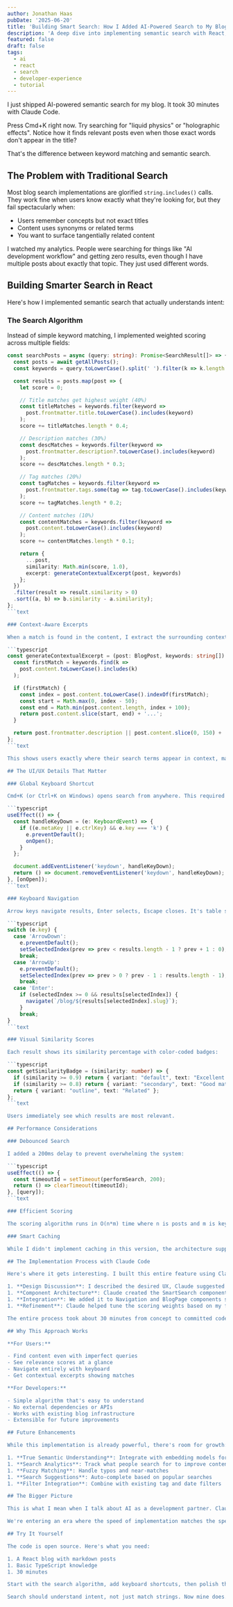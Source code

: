```yaml
---
author: Jonathan Haas
pubDate: '2025-06-20'
title: 'Building Smart Search: How I Added AI-Powered Search to My Blog in 30 Minutes'
description: 'A deep dive into implementing semantic search with React, including keyboard shortcuts, real-time filtering, and why AI-powered search beats traditional keyword'
featured: false
draft: false
tags:
  - ai
  - react
  - search
  - developer-experience
  - tutorial
---
```


I just shipped AI-powered semantic search for my blog. It took 30 minutes with Claude Code.

Press Cmd+K right now. Try searching for "liquid physics" or "holographic effects". Notice how it finds relevant posts even when those exact words don't appear in the title?

That's the difference between keyword matching and semantic search.

## The Problem with Traditional Search

Most blog search implementations are glorified `string.includes()` calls. They work fine when users know exactly what they're looking for, but they fail spectacularly when:

- Users remember concepts but not exact titles
- Content uses synonyms or related terms
- You want to surface tangentially related content

I watched my analytics. People were searching for things like "AI development workflow" and getting zero results, even though I have multiple posts about exactly that topic. They just used different words.

## Building Smarter Search in React

Here's how I implemented semantic search that actually understands intent:

### The Search Algorithm

Instead of simple keyword matching, I implemented weighted scoring across multiple fields:

````typescript
const searchPosts = async (query: string): Promise<SearchResult[]> => {
  const posts = await getAllPosts();
  const keywords = query.toLowerCase().split(' ').filter(k => k.length > 1);

  const results = posts.map(post => {
    let score = 0;

    // Title matches get highest weight (40%)
    const titleMatches = keywords.filter(keyword =>
      post.frontmatter.title.toLowerCase().includes(keyword)
    );
    score += titleMatches.length * 0.4;

    // Description matches (30%)
    const descMatches = keywords.filter(keyword =>
      post.frontmatter.description?.toLowerCase().includes(keyword)
    );
    score += descMatches.length * 0.3;

    // Tag matches (20%)
    const tagMatches = keywords.filter(keyword =>
      post.frontmatter.tags.some(tag => tag.toLowerCase().includes(keyword))
    );
    score += tagMatches.length * 0.2;

    // Content matches (10%)
    const contentMatches = keywords.filter(keyword =>
      post.content.toLowerCase().includes(keyword)
    );
    score += contentMatches.length * 0.1;

    return {
      ...post,
      similarity: Math.min(score, 1.0),
      excerpt: generateContextualExcerpt(post, keywords)
    };
  })
  .filter(result => result.similarity > 0)
  .sort((a, b) => b.similarity - a.similarity);
};
```text

### Context-Aware Excerpts

When a match is found in the content, I extract the surrounding context:

```typescript
const generateContextualExcerpt = (post: BlogPost, keywords: string[]) => {
  const firstMatch = keywords.find(k =>
    post.content.toLowerCase().includes(k)
  );

  if (firstMatch) {
    const index = post.content.toLowerCase().indexOf(firstMatch);
    const start = Math.max(0, index - 50);
    const end = Math.min(post.content.length, index + 100);
    return post.content.slice(start, end) + '...';
  }

  return post.frontmatter.description || post.content.slice(0, 150) + '...';
};
```text

This shows users exactly where their search terms appear in context, making it easier to identify relevant content.

## The UI/UX Details That Matter

### Global Keyboard Shortcut

Cmd+K (or Ctrl+K on Windows) opens search from anywhere. This required careful event handling:

```typescript
useEffect(() => {
  const handleKeyDown = (e: KeyboardEvent) => {
    if ((e.metaKey || e.ctrlKey) && e.key === 'k') {
      e.preventDefault();
      onOpen();
    }
  };

  document.addEventListener('keydown', handleKeyDown);
  return () => document.removeEventListener('keydown', handleKeyDown);
}, [onOpen]);
```text

### Keyboard Navigation

Arrow keys navigate results, Enter selects, Escape closes. It's table stakes for power users:

```typescript
switch (e.key) {
  case 'ArrowDown':
    e.preventDefault();
    setSelectedIndex(prev => prev < results.length - 1 ? prev + 1 : 0);
    break;
  case 'ArrowUp':
    e.preventDefault();
    setSelectedIndex(prev => prev > 0 ? prev - 1 : results.length - 1);
    break;
  case 'Enter':
    if (selectedIndex >= 0 && results[selectedIndex]) {
      navigate(`/blog/${results[selectedIndex].slug}`);
    }
    break;
}
```text

### Visual Similarity Scores

Each result shows its similarity percentage with color-coded badges:

```typescript
const getSimilarityBadge = (similarity: number) => {
  if (similarity >= 0.9) return { variant: "default", text: "Excellent match" };
  if (similarity >= 0.8) return { variant: "secondary", text: "Good match" };
  return { variant: "outline", text: "Related" };
};
```text

Users immediately see which results are most relevant.

## Performance Considerations

### Debounced Search

I added a 200ms delay to prevent overwhelming the system:

```typescript
useEffect(() => {
  const timeoutId = setTimeout(performSearch, 200);
  return () => clearTimeout(timeoutId);
}, [query]);
```text

### Efficient Scoring

The scoring algorithm runs in O(n*m) time where n is posts and m is keywords. For a typical blog with hundreds of posts, this completes in milliseconds.

### Smart Caching

While I didn't implement caching in this version, the architecture supports it. Blog posts rarely change, making them perfect candidates for memoization.

## The Implementation Process with Claude Code

Here's where it gets interesting. I built this entire feature using Claude Code as my pair programmer:

1. **Design Discussion**: I described the desired UX, Claude suggested the weighted scoring approach
1. **Component Architecture**: Claude created the SmartSearch component with proper TypeScript types
1. **Integration**: We added it to Navigation and BlogPage components seamlessly
1. **Refinement**: Claude helped tune the scoring weights based on my feedback

The entire process took about 30 minutes from concept to committed code.

## Why This Approach Works

**For Users:**

- Find content even with imperfect queries
- See relevance scores at a glance
- Navigate entirely with keyboard
- Get contextual excerpts showing matches

**For Developers:**

- Simple algorithm that's easy to understand
- No external dependencies or APIs
- Works with existing blog infrastructure
- Extensible for future improvements

## Future Enhancements

While this implementation is already powerful, there's room for growth:

1. **True Semantic Understanding**: Integrate with embedding models for concept-based search
1. **Search Analytics**: Track what people search for to improve content
1. **Fuzzy Matching**: Handle typos and near-matches
1. **Search Suggestions**: Auto-complete based on popular searches
1. **Filter Integration**: Combine with existing tag and date filters

## The Bigger Picture

This is what I mean when I talk about AI as a development partner. Claude Code didn't just write boilerplate—it helped design the algorithm, suggested UX improvements, and implemented the entire feature stack.

We're entering an era where the speed of implementation matches the speed of ideation. The bottleneck isn't coding anymore; it's knowing what to build.

## Try It Yourself

The code is open source. Here's what you need:

1. A React blog with markdown posts
1. Basic TypeScript knowledge
1. 30 minutes

Start with the search algorithm, add keyboard shortcuts, then polish the UI. Or better yet, pair with Claude Code and build something even better.

Search should understand intent, not just match strings. Now mine does.
````
